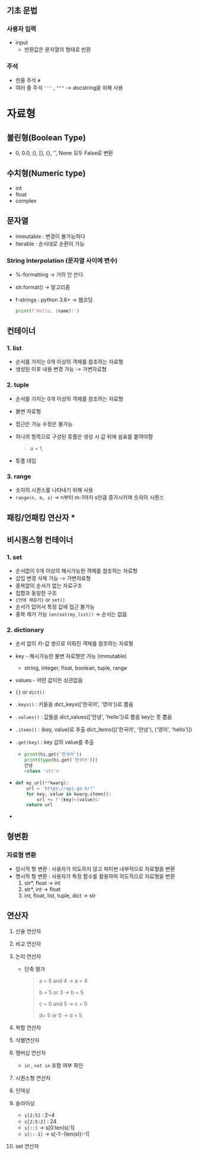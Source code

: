 ## 기초 문법

### 사용자 입력

- input
  - 반환값은 문자열의 형태로 반환

### 주석

- 한줄 주석 `#`
- 여러 줄 주석 `'''` , `"""` -> docstring을 위해 사용



# 자료형

## 불린형(Boolean Type)

- 0, 0.0, (), [], {}, '', None 모두 False로 변환

## 수치형(Numeric type)

- int
- float
- complex

## 문자열

- immutable : 변경이 불가능하다
- Iterable : 순서대로 순환이 가능

### String Interpolation (문자열 사이에 변수)

- %-formatting -> 거의 안 쓴다

- str.format() -> 알고리즘

- f-strings : python 3.6+ -> 웹코딩

  ```python
  print(f'Hello, {name}!')
  ```

  

## 컨테이너

### 1. list

- 순서를 가지는 0개 이상의 객체를 참조하는 자료형
- 생성된 이후 내용 변경 가능 -> 가변자료형

### 2. tuple

- 순서를 가지는 0개 이상의 객체를 참조하는 자료형

- 불변 자료형

- 접근은 가능 수정은 불가능

- 하나의 항목으로 구성된 튜플은 생성 시 값 뒤에 쉼표를 붙여야함

  > a = 1,

- 튜플 대입

### 3. range

- 숫자의 시퀀스를 나타내기 위해 사용
- `range(n, m, s)` -> n부터 m-1까지 s만큼 증가시키며 숫자의 시퀀스



## 패킹/언패킹 연산자 *



## 비시퀀스형 컨테이너

### 1. set

- 순서없이 0개 이상의 해시가능한 객체를 참조하는 자료형
- 삽입 변경 삭제 가능 -> 가변자료형
- 중복없이 순서가 없는 자료구조
- 집합과 동일한 구조
- `{안에 채운거}` or `set()`
- 순서가 없어서 특정 값에 접근 불가능
- 중복 제거 가능 `len(set(my_list))` -> 순서는 없음

### 2. dictionary

- 순서 없이 키-값 쌍으로 이뤄진 객체를 참조하는 자료형

- key - 해시가능한 불변 자료형만 가능 (immutable)
  - string, integer, float, boolean, tuple, range

- values - 어떤 값이든 상관없음

- `{}` or `dict()`

- `.keys()` : 키들을 dict_keys(['한국어', '영어'])로 뽑음

- `.values()`  : 값들을 dict_values(['안녕', 'hello'])로 뽑음 key는 못 뽑음

- `.items()`  : (key, value)로 추출 dict_items([('한국어', '안녕'), ('영어', 'hello')])

- `.get(key)` : key 값의 value를 추출

  - ```python
    print(hi.get('한국어'))
    print(type(hi.get('한국어')))
    안녕
    <class 'str'>
    ```

    

- ```python
  def my_url(**kwarg):
      url = 'https://api.go.kr?'
      for key, value in kwarg.items():
          url += f'{key}={value}&'
      return url
  ```

- 



## 형변환

### 자료형 변환

- 암시적 형 변환 : 사용자가 의도하지 않고 파이썬 내부적으로 자료형을 변환
- 명시적 형 변환 : 사용자가 특정 함수를 활용하여 의도적으로 자료형을 변환
  1. str*, float -> int
  2. str*, int -> float
  3. int, float, list, tuple, dict -> str





## 연산자

1. 산술 연산자

2. 비교 연산자

3. 논리 연산자

   - 단축 평가 

     > a  = 5 and 4 -> a = 4
     >
     > b = 5 or 3 -> b = 5
     >
     > c = 0 and 5 -> c = 0
     >
     > d= 5 or 0 -> d = 5

4. 복합 연산자

5. 식별연산자

6. 멤버십 연산자

   - `in` , `not in` 포함 여부 확인

7. 시퀀스형 연산자

8. 인덱싱

9. 슬라이싱

   - `s[2:5]` : 2~4
   - `s[2:5:2]` : 24
   - `s[::]` -> s[0:len(s):1]
   - `s[::-1]` -> s[-1:-(len(s)):-1]

10. set 연산자